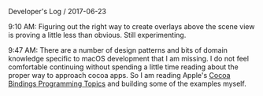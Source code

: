 Developer's Log / 2017-06-23

9:10 AM: Figuring out the right way to create overlays above the scene view is proving a little less than obvious. Still experimenting.

9:47 AM: There are a number of design patterns and bits of domain knowledge specific to macOS development that I am missing. I do not feel comfortable continuing without spending a little time reading about the proper way to approach cocoa apps. So I am reading Apple's [Cocoa Bindings Programming Topics](https://developer.apple.com/library/content/documentation/Cocoa/Conceptual/CocoaBindings/Concepts/WhatAreBindings.html) and building some of the examples myself.
